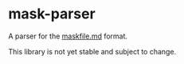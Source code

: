 # mask-parser

A parser for the [maskfile.md][mask] format.

This library is not yet stable and subject to change.

[mask]: https://github.com/jakedeichert/mask
